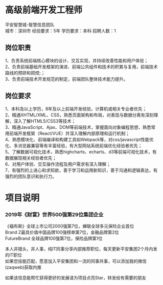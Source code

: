 # 高级前端开发工程师
平安智慧城-智慧信息团队  
城市：深圳市 经验要求：5年 学历要求：本科  招聘人数：1

## 岗位职责
1、负责系统前端核心模块的设计、交互实现，并持续改善性能和用户体验；   
2、负责前端基础开发框架的演进、前端公共组件和技术的积累与复用，前端技术路线的预研和把控;；   
3、负责前端技术开发规范的制定，前端团队整体技术能力提升。

## 岗位要求
1、本科及以上学历，8年及以上前端开发经验，计算机或相关专业者优先；   
2、精通XHTML/XML、CSS，熟悉页面架构和布局，对表现与数据分离有深刻理解，深入了解HTML5/CSS3等技术；   
3、精通JavaScript、Ajax、DOM等前端技术，掌握面向对象编程思想，熟悉常用前端开发框架（React/VUE）并深入理解内部原理和运行机制；   
4、熟悉模块化、前端编译和构建工具如Webpack等，对css/javascript性能优化、多浏览器兼容等有丰富经验，有大型网站系统前端优化经验者优先；   
5、了解数据可视化技术，熟悉highcharts、echarts、d3等前端可视化技术，有数据展现相关经验者优先；   
6、对用户体验、交互操作流程及用户需求有深入理解；   
7、有强烈的上进心和求知欲，善于学习和运用新知识，善于沟通和逻辑表达，有强烈的团队意识和执行力。

# 项目说明

### 2019年《财富》世界500强第29位集团企业
《福布斯》全球上市公司2000强第7位，蝉联全球多元保险企业首位  
Brand Z最具价值中国品牌100强榜单第7位，金融品牌第2位  
FutureBrand 全球品牌100强第7位，保险品牌第1位

本人非猎头，非人事，纯IT同事分享内部推荐职位，每天更新平安集团2个月内发的IT职位  
如果您技能匹配，愿意加入平安集团和一流的同事共事，可以添加我的微信(zaqweb)获取内推 

如果该信息能帮忙获得更好的发展请为项目点亮Star，转发给有需要的朋友




